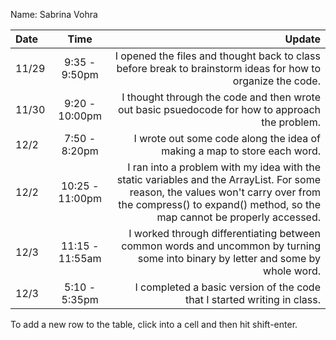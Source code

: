 Name: Sabrina Vohra

| Date  |      Time       |                                                                                                                                                                                                      Update |
|:------|:---------------:|------------------------------------------------------------------------------------------------------------------------------------------------------------------------------------------------------------:|
| 11/29 |  9:35 - 9:50pm  |                                                                                                 I opened the files and thought back to class before break to brainstorm ideas for how to organize the code. |
| 11/30 | 9:20 - 10:00pm  |                                                                                                             I thought through the code and then wrote out basic psuedocode for how to approach the problem. |
| 12/2  |  7:50 - 8:20pm  |                                                                                                                                    I wrote out some code along the idea of making a map to store each word. |
| 12/2  | 10:25 - 11:00pm | I ran into a problem with my idea with the static variables and the ArrayList. For some reason, the values won't carry over from the compress() to expand() method, so the map cannot be properly accessed. |
| 12/3  | 11:15 - 11:55am |                                                                            I worked through differentiating between common words and uncommon by turning some into binary by letter and some by whole word. |
| 12/3  |  5:10 - 5:35pm  |                                                                                                                                    I completed a basic version of the code that I started writing in class. |

To add a new row to the table, click into a cell and then hit shift-enter.